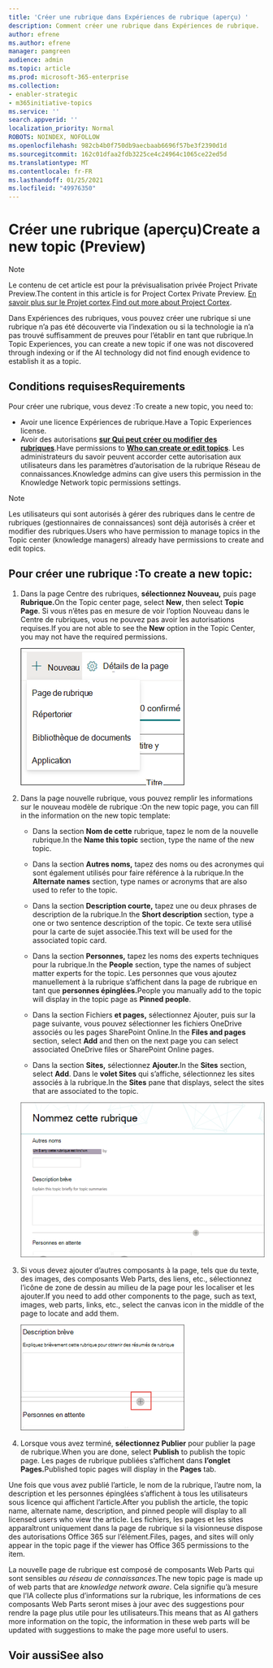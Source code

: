 ```yaml
---
title: 'Créer une rubrique dans Expériences de rubrique (aperçu) '
description: Comment créer une rubrique dans Expériences de rubrique.
author: efrene
ms.author: efrene
manager: pamgreen
audience: admin
ms.topic: article
ms.prod: microsoft-365-enterprise
ms.collection:
- enabler-strategic
- m365initiative-topics
ms.service: ''
search.appverid: ''
localization_priority: Normal
ROBOTS: NOINDEX, NOFOLLOW
ms.openlocfilehash: 982cb4b0f750db9aecbaab6696f57be3f2390d1d
ms.sourcegitcommit: 162c01dfaa2fdb3225ce4c24964c1065ce22ed5d
ms.translationtype: MT
ms.contentlocale: fr-FR
ms.lasthandoff: 01/25/2021
ms.locfileid: "49976350"
---
```

# <a name="create-a-new-topic-preview"></a><span data-ttu-id="37b3a-103">Créer une rubrique (aperçu)</span><span class="sxs-lookup"><span data-stu-id="37b3a-103">Create a new topic (Preview)</span></span>

> [!Note] 
> <span data-ttu-id="37b3a-104">Le contenu de cet article est pour la prévisualisation privée Project Private Preview.</span><span class="sxs-lookup"><span data-stu-id="37b3a-104">The content in this article is for Project Cortex Private Preview.</span></span> <span data-ttu-id="37b3a-105">[En savoir plus sur le Projet cortex](https://aka.ms/projectcortex).</span><span class="sxs-lookup"><span data-stu-id="37b3a-105">[Find out more about Project Cortex](https://aka.ms/projectcortex).</span></span>

<span data-ttu-id="37b3a-106">Dans Expériences des rubriques, vous pouvez créer une rubrique si une rubrique n’a pas été découverte via l’indexation ou si la technologie ia n’a pas trouvé suffisamment de preuves pour l’établir en tant que rubrique.</span><span class="sxs-lookup"><span data-stu-id="37b3a-106">In Topic Experiences, you can create a new topic if one was not discovered through indexing or if the AI technology did not find enough evidence to establish it as a topic.</span></span>

## <a name="requirements"></a><span data-ttu-id="37b3a-107">Conditions requises</span><span class="sxs-lookup"><span data-stu-id="37b3a-107">Requirements</span></span>

<span data-ttu-id="37b3a-108">Pour créer une rubrique, vous devez :</span><span class="sxs-lookup"><span data-stu-id="37b3a-108">To create a new topic, you need to:</span></span>
- <span data-ttu-id="37b3a-109">Avoir une licence Expériences de rubrique.</span><span class="sxs-lookup"><span data-stu-id="37b3a-109">Have a Topic Experiences license.</span></span>
- <span data-ttu-id="37b3a-110">Avoir des autorisations [**sur Qui peut créer ou modifier des rubriques**](https://docs.microsoft.com/microsoft-365/knowledge/topic-experiences-user-permissions).</span><span class="sxs-lookup"><span data-stu-id="37b3a-110">Have permissions to [**Who can create or edit topics**](https://docs.microsoft.com/microsoft-365/knowledge/topic-experiences-user-permissions).</span></span> <span data-ttu-id="37b3a-111">Les administrateurs du savoir peuvent accorder cette autorisation aux utilisateurs dans les paramètres d’autorisation de la rubrique Réseau de connaissances.</span><span class="sxs-lookup"><span data-stu-id="37b3a-111">Knowledge admins can give users this permission in the Knowledge Network topic permissions settings.</span></span> 

> [!Note] 
> <span data-ttu-id="37b3a-112">Les utilisateurs qui sont autorisés à gérer des rubriques dans le centre de rubriques (gestionnaires de connaissances) sont déjà autorisés à créer et modifier des rubriques.</span><span class="sxs-lookup"><span data-stu-id="37b3a-112">Users who have permission to manage topics in the Topic center (knowledge managers) already have permissions to create and edit topics.</span></span>

## <a name="to-create-a-new-topic"></a><span data-ttu-id="37b3a-113">Pour créer une rubrique :</span><span class="sxs-lookup"><span data-stu-id="37b3a-113">To create a new topic:</span></span>

1. <span data-ttu-id="37b3a-114">Dans la page Centre des rubriques, **sélectionnez Nouveau,** puis page **Rubrique.**</span><span class="sxs-lookup"><span data-stu-id="37b3a-114">On the Topic center page, select **New**, then select **Topic Page**.</span></span> <span data-ttu-id="37b3a-115">Si vous n’êtes  pas en mesure de voir l’option Nouveau dans le Centre de rubriques, vous ne pouvez pas avoir les autorisations requises.</span><span class="sxs-lookup"><span data-stu-id="37b3a-115">If you are not able to see the **New** option in the Topic Center, you may not have the required permissions.</span></span>

    ![Nouvelle rubrique](../media/knowledge-management/k-new-topic.png)

2. <span data-ttu-id="37b3a-117">Dans la page nouvelle rubrique, vous pouvez remplir les informations sur le nouveau modèle de rubrique :</span><span class="sxs-lookup"><span data-stu-id="37b3a-117">On the new topic page, you can fill in the information on the new topic template:</span></span>

    - <span data-ttu-id="37b3a-118">Dans la section **Nom de cette** rubrique, tapez le nom de la nouvelle rubrique.</span><span class="sxs-lookup"><span data-stu-id="37b3a-118">In the **Name this topic** section, type the name of the new topic.</span></span>
    
    - <span data-ttu-id="37b3a-119">Dans la section **Autres noms,** tapez des noms ou des acronymes qui sont également utilisés pour faire référence à la rubrique.</span><span class="sxs-lookup"><span data-stu-id="37b3a-119">In the **Alternate names** section, type names or acronyms that are also used to refer to the topic.</span></span>
    
    - <span data-ttu-id="37b3a-120">Dans la section **Description courte,** tapez une ou deux phrases de description de la rubrique.</span><span class="sxs-lookup"><span data-stu-id="37b3a-120">In the **Short description** section, type a one or two sentence description of the topic.</span></span> <span data-ttu-id="37b3a-121">Ce texte sera utilisé pour la carte de sujet associée.</span><span class="sxs-lookup"><span data-stu-id="37b3a-121">This text will be used for the associated topic card.</span></span>
    
    - <span data-ttu-id="37b3a-122">Dans la section **Personnes,** tapez les noms des experts techniques pour la rubrique.</span><span class="sxs-lookup"><span data-stu-id="37b3a-122">In the **People** section, type the names of subject matter experts for the topic.</span></span> <span data-ttu-id="37b3a-123">Les personnes que vous ajoutez manuellement à la rubrique s’affichent dans la page de rubrique en tant que **personnes épinglées.**</span><span class="sxs-lookup"><span data-stu-id="37b3a-123">People you manually add to the topic will display in the topic page as **Pinned people**.</span></span>
    
    - <span data-ttu-id="37b3a-124">Dans la section Fichiers  **et pages,** sélectionnez Ajouter, puis sur la page suivante, vous pouvez sélectionner les fichiers OneDrive associés ou les pages SharePoint Online.</span><span class="sxs-lookup"><span data-stu-id="37b3a-124">In the **Files and pages** section, select **Add** and then on the next page you can select associated OneDrive files or SharePoint Online pages.</span></span>
    
    - <span data-ttu-id="37b3a-125">Dans la section **Sites,** sélectionnez **Ajouter.**</span><span class="sxs-lookup"><span data-stu-id="37b3a-125">In the **Sites** section, select **Add**.</span></span> <span data-ttu-id="37b3a-126">Dans le  **volet Sites** qui s’affiche, sélectionnez les sites associés à la rubrique.</span><span class="sxs-lookup"><span data-stu-id="37b3a-126">In the  **Sites** pane that displays, select the sites that are associated to the topic.</span></span>

    ![Page Nouvelle rubrique](../media/knowledge-management/k-new-topic-page.png)
    
3. <span data-ttu-id="37b3a-128">Si vous devez ajouter d’autres composants à la page, tels que du texte, des images, des composants Web Parts, des liens, etc., sélectionnez l’icône de zone de dessin au milieu de la page pour les localiser et les ajouter.</span><span class="sxs-lookup"><span data-stu-id="37b3a-128">If you need to add other components to the page, such as text, images, web parts, links, etc., select the canvas icon in the middle of the page to locate and add them.</span></span>

    ![Ajouter des éléments à la page](../media/knowledge-management/static-icon.png)

4. <span data-ttu-id="37b3a-130">Lorsque vous avez terminé, **sélectionnez Publier** pour publier la page de rubrique.</span><span class="sxs-lookup"><span data-stu-id="37b3a-130">When you are done, select **Publish** to publish the topic page.</span></span> <span data-ttu-id="37b3a-131">Les pages de rubrique publiées s’affichent dans **l’onglet Pages.**</span><span class="sxs-lookup"><span data-stu-id="37b3a-131">Published topic pages will display in the **Pages** tab.</span></span>

<span data-ttu-id="37b3a-132">Une fois que vous avez publié l’article, le nom de la rubrique, l’autre nom, la description et les personnes épinglées s’affichent à tous les utilisateurs sous licence qui affichent l’article.</span><span class="sxs-lookup"><span data-stu-id="37b3a-132">After you publish the article, the topic name, alternate name, description, and pinned people will display to all licensed users who view the article.</span></span> <span data-ttu-id="37b3a-133">Les fichiers, les pages et les sites apparaîtront uniquement dans la page de rubrique si la visionneuse dispose des autorisations Office 365 sur l’élément.</span><span class="sxs-lookup"><span data-stu-id="37b3a-133">Files, pages, and sites will only appear in the topic page if the viewer has Office 365 permissions to the item.</span></span> 

<span data-ttu-id="37b3a-134">La nouvelle page de rubrique est composé de composants Web Parts qui sont sensibles *au réseau de connaissances.*</span><span class="sxs-lookup"><span data-stu-id="37b3a-134">The new topic page is made up of web parts that are *knowledge network aware*.</span></span> <span data-ttu-id="37b3a-135">Cela signifie qu’à mesure que l’IA collecte plus d’informations sur la rubrique, les informations de ces composants Web Parts seront mises à jour avec des suggestions pour rendre la page plus utile pour les utilisateurs.</span><span class="sxs-lookup"><span data-stu-id="37b3a-135">This means that as AI gathers more information on the topic, the information in these web parts will be updated with suggestions to make the page more useful to users.</span></span>

## <a name="see-also"></a><span data-ttu-id="37b3a-136">Voir aussi</span><span class="sxs-lookup"><span data-stu-id="37b3a-136">See also</span></span>



  







